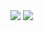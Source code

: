 <img src="https://github-readme-stats.vercel.app/api?username=sintiasnn&theme=codeSTACKr&show_icons=true">
<img src="https://github-readme-stats.vercel.app/api/top-langs/?username=sintiasnn&hide=scss,blade,jupyter%20notebook&theme=codeSTACKr&layout=compact">
